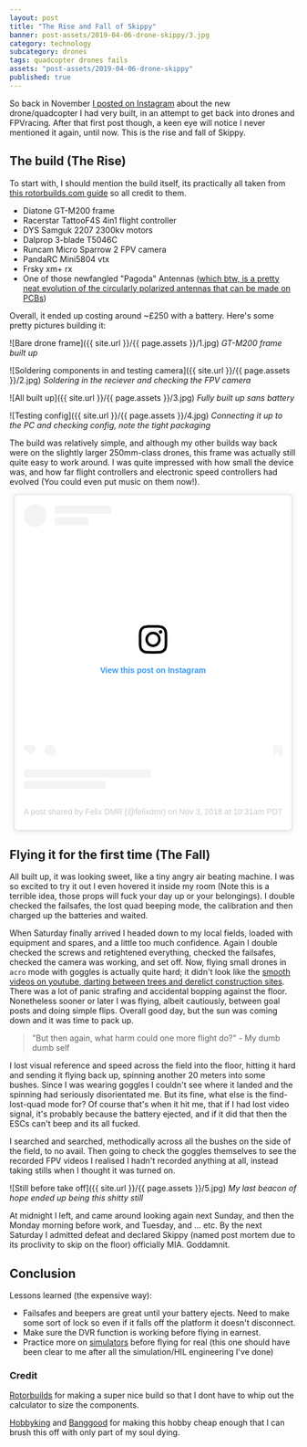 ```yaml
---
layout: post
title: "The Rise and Fall of Skippy"
banner: post-assets/2019-04-06-drone-skippy/3.jpg
category: technology
subcategory: drones
tags: quadcopter drones fails
assets: "post-assets/2019-04-06-drone-skippy"
published: true
---
```


So back in November [I posted on Instagram](https://www.instagram.com/p/BpdWFCClF1m/?utm_source=ig_web_button_share_sheet) about the new drone/quadcopter I had very built, in an attempt to get back into drones and FPVracing. After that first post though, a keen eye will notice I never mentioned it again, until now. This is the rise and fall of Skippy.

## The build (The Rise)

To start with, I should mention the build itself, its practically all taken from [this rotorbuilds.com guide](https://rotorbuilds.com/build/10496) so all credit to them.

 - Diatone GT-M200 frame
 - Racerstar TattooF4S 4in1 flight controller
 - DYS Samguk 2207 2300kv motors
 - Dalprop 3-blade T5046C
 - Runcam Micro Sparrow 2 FPV camera
 - PandaRC Mini5804 vtx
 - Frsky xm+ rx
 - One of those newfangled "Pagoda" Antennas ([which btw, is a pretty neat evolution of the circularly polarized antennas that can be made on PCBs](https://www.maartenbaert.be/quadcopters/antennas/pagoda-antenna/))

Overall, it ended up costing around ~£250 with a battery. Here's some pretty pictures building it:

![Bare drone frame]({{ site.url }}/{{ page.assets }}/1.jpg)
*GT-M200 frame built up*

![Soldering components in and testing camera]({{ site.url }}/{{ page.assets }}/2.jpg)
*Soldering in the reciever and checking the FPV camera*

![All built up]({{ site.url }}/{{ page.assets }}/3.jpg)
*Fully built up sans battery*

![Testing config]({{ site.url }}/{{ page.assets }}/4.jpg)
*Connecting it up to the PC and checking config, note the tight packaging*

The build was relatively simple, and although my other builds way back were on the slightly larger 250mm-class drones, this frame was actually still quite easy to work around. I was quite impressed with how small the device was, and how far flight controllers and electronic speed controllers had evolved (You could even put music on them now!).

<div style="text-align:center"><div style="text-align: left; display: inline-block;">
<blockquote class="instagram-media" data-instgrm-permalink="https://www.instagram.com/p/BpugJSbnl6j/?utm_source=ig_embed&amp;utm_medium=loading" data-instgrm-version="12" style=" background:#FFF; border:0; border-radius:3px; box-shadow:0 0 1px 0 rgba(0,0,0,0.5),0 1px 10px 0 rgba(0,0,0,0.15); margin: 1px; max-width:540px; min-width:326px; padding:0; width:99.375%; width:-webkit-calc(100% - 2px); width:calc(100% - 2px); "><div style="padding:16px;"> <a href="https://www.instagram.com/p/BpugJSbnl6j/?utm_source=ig_embed&amp;utm_medium=loading" style=" background:#FFFFFF; line-height:0; padding:0 0; text-align:center; text-decoration:none; width:100%;" target="_blank"><!--_-->  <div style=" display: flex; flex-direction: row; align-items: center;"> <div style="background-color: #F4F4F4; border-radius: 50%; flex-grow: 0; height: 40px; margin-right: 14px; width: 40px;"></div> <div style="display: flex; flex-direction: column; flex-grow: 1; justify-content: center;"> <div style=" background-color: #F4F4F4; border-radius: 4px; flex-grow: 0; height: 14px; margin-bottom: 6px; width: 100px;"></div> <div style=" background-color: #F4F4F4; border-radius: 4px; flex-grow: 0; height: 14px; width: 60px;"></div></div></div><div style="padding: 19% 0;"></div><div style="display:block; height:50px; margin:0 auto 12px; width:50px;"><svg width="50px" height="50px" viewBox="0 0 60 60" version="1.1" xmlns="https://www.w3.org/2000/svg" xmlns:xlink="https://www.w3.org/1999/xlink"><g stroke="none" stroke-width="1" fill="none" fill-rule="evenodd"><g transform="translate(-511.000000, -20.000000)" fill="#000000"><g><path d="M556.869,30.41 C554.814,30.41 553.148,32.076 553.148,34.131 C553.148,36.186 554.814,37.852 556.869,37.852 C558.924,37.852 560.59,36.186 560.59,34.131 C560.59,32.076 558.924,30.41 556.869,30.41 M541,60.657 C535.114,60.657 530.342,55.887 530.342,50 C530.342,44.114 535.114,39.342 541,39.342 C546.887,39.342 551.658,44.114 551.658,50 C551.658,55.887 546.887,60.657 541,60.657 M541,33.886 C532.1,33.886 524.886,41.1 524.886,50 C524.886,58.899 532.1,66.113 541,66.113 C549.9,66.113 557.115,58.899 557.115,50 C557.115,41.1 549.9,33.886 541,33.886 M565.378,62.101 C565.244,65.022 564.756,66.606 564.346,67.663 C563.803,69.06 563.154,70.057 562.106,71.106 C561.058,72.155 560.06,72.803 558.662,73.347 C557.607,73.757 556.021,74.244 553.102,74.378 C549.944,74.521 548.997,74.552 541,74.552 C533.003,74.552 532.056,74.521 528.898,74.378 C525.979,74.244 524.393,73.757 523.338,73.347 C521.94,72.803 520.942,72.155 519.894,71.106 C518.846,70.057 518.197,69.06 517.654,67.663 C517.244,66.606 516.755,65.022 516.623,62.101 C516.479,58.943 516.448,57.996 516.448,50 C516.448,42.003 516.479,41.056 516.623,37.899 C516.755,34.978 517.244,33.391 517.654,32.338 C518.197,30.938 518.846,29.942 519.894,28.894 C520.942,27.846 521.94,27.196 523.338,26.654 C524.393,26.244 525.979,25.756 528.898,25.623 C532.057,25.479 533.004,25.448 541,25.448 C548.997,25.448 549.943,25.479 553.102,25.623 C556.021,25.756 557.607,26.244 558.662,26.654 C560.06,27.196 561.058,27.846 562.106,28.894 C563.154,29.942 563.803,30.938 564.346,32.338 C564.756,33.391 565.244,34.978 565.378,37.899 C565.522,41.056 565.552,42.003 565.552,50 C565.552,57.996 565.522,58.943 565.378,62.101 M570.82,37.631 C570.674,34.438 570.167,32.258 569.425,30.349 C568.659,28.377 567.633,26.702 565.965,25.035 C564.297,23.368 562.623,22.342 560.652,21.575 C558.743,20.834 556.562,20.326 553.369,20.18 C550.169,20.033 549.148,20 541,20 C532.853,20 531.831,20.033 528.631,20.18 C525.438,20.326 523.257,20.834 521.349,21.575 C519.376,22.342 517.703,23.368 516.035,25.035 C514.368,26.702 513.342,28.377 512.574,30.349 C511.834,32.258 511.326,34.438 511.181,37.631 C511.035,40.831 511,41.851 511,50 C511,58.147 511.035,59.17 511.181,62.369 C511.326,65.562 511.834,67.743 512.574,69.651 C513.342,71.625 514.368,73.296 516.035,74.965 C517.703,76.634 519.376,77.658 521.349,78.425 C523.257,79.167 525.438,79.673 528.631,79.82 C531.831,79.965 532.853,80.001 541,80.001 C549.148,80.001 550.169,79.965 553.369,79.82 C556.562,79.673 558.743,79.167 560.652,78.425 C562.623,77.658 564.297,76.634 565.965,74.965 C567.633,73.296 568.659,71.625 569.425,69.651 C570.167,67.743 570.674,65.562 570.82,62.369 C570.966,59.17 571,58.147 571,50 C571,41.851 570.966,40.831 570.82,37.631"></path></g></g></g></svg></div><div style="padding-top: 8px;"> <div style=" color:#3897f0; font-family:Arial,sans-serif; font-size:14px; font-style:normal; font-weight:550; line-height:18px;"> View this post on Instagram</div></div><div style="padding: 12.5% 0;"></div> <div style="display: flex; flex-direction: row; margin-bottom: 14px; align-items: center;"><div> <div style="background-color: #F4F4F4; border-radius: 50%; height: 12.5px; width: 12.5px; transform: translateX(0px) translateY(7px);"></div> <div style="background-color: #F4F4F4; height: 12.5px; transform: rotate(-45deg) translateX(3px) translateY(1px); width: 12.5px; flex-grow: 0; margin-right: 14px; margin-left: 2px;"></div> <div style="background-color: #F4F4F4; border-radius: 50%; height: 12.5px; width: 12.5px; transform: translateX(9px) translateY(-18px);"></div></div><div style="margin-left: 8px;"> <div style=" background-color: #F4F4F4; border-radius: 50%; flex-grow: 0; height: 20px; width: 20px;"></div> <div style=" width: 0; height: 0; border-top: 2px solid transparent; border-left: 6px solid #f4f4f4; border-bottom: 2px solid transparent; transform: translateX(16px) translateY(-4px) rotate(30deg)"></div></div><div style="margin-left: auto;"> <div style=" width: 0px; border-top: 8px solid #F4F4F4; border-right: 8px solid transparent; transform: translateY(16px);"></div> <div style=" background-color: #F4F4F4; flex-grow: 0; height: 12px; width: 16px; transform: translateY(-4px);"></div> <div style=" width: 0; height: 0; border-top: 8px solid #F4F4F4; border-left: 8px solid transparent; transform: translateY(-4px) translateX(8px);"></div></div></div> <div style="display: flex; flex-direction: column; flex-grow: 1; justify-content: center; margin-bottom: 24px;"> <div style=" background-color: #F4F4F4; border-radius: 4px; flex-grow: 0; height: 14px; margin-bottom: 6px; width: 224px;"></div> <div style=" background-color: #F4F4F4; border-radius: 4px; flex-grow: 0; height: 14px; width: 144px;"></div></div></a><p style=" color:#c9c8cd; font-family:Arial,sans-serif; font-size:14px; line-height:17px; margin-bottom:0; margin-top:8px; overflow:hidden; padding:8px 0 7px; text-align:center; text-overflow:ellipsis; white-space:nowrap;"><a href="https://www.instagram.com/p/BpugJSbnl6j/?utm_source=ig_embed&amp;utm_medium=loading" style=" color:#c9c8cd; font-family:Arial,sans-serif; font-size:14px; font-style:normal; font-weight:normal; line-height:17px; text-decoration:none;" target="_blank"><!--_ -->A post shared by Felix DMR (@felixdmr)</a> on <time style=" font-family:Arial,sans-serif; font-size:14px; line-height:17px;" datetime="2018-11-03T17:31:48+00:00">Nov 3, 2018 at 10:31am PDT</time></p></div></blockquote> <script async src="//www.instagram.com/embed.js"></script>
</div></div>

## Flying it for the first time (The Fall)
All built up, it was looking sweet, like a tiny angry air beating machine. I was so excited to try it out I even hovered it inside my room (Note this is a terrible idea, those props will fuck your day up or your belongings). I double checked the failsafes, the lost quad beeping mode, the calibration and then charged up the batteries and waited.

When Saturday finally arrived I headed down to my local fields, loaded with equipment and spares, and a little too much confidence. Again I double checked the screws and retightened everything, checked the failsafes, checked the camera was working, and set off. Now, flying small drones in `acro` mode with goggles is actually quite hard; it didn't look like the [smooth videos on youtube, darting between trees and derelict construction sites](https://www.youtube.com/watch?v=1MBW8zoZUR4). There was a lot of panic strafing and accidental bopping against the floor. Nonetheless sooner or later I was flying, albeit cautiously, between goal posts and doing simple flips. Overall good day, but the sun was coming down and it was time to pack up.

> "But then again, what harm could one more flight do?" - My dumb dumb self

I lost visual reference and speed across the field into the floor, hitting it hard and sending it flying back up, spinning another 20 meters into some bushes. Since I was wearing goggles I couldn't see where it landed and the spinning had seriously disorientated me. But its fine, what else is the find-lost-quad mode for? Of course that's when it hit me, that if I had lost video signal, it's probably because the battery ejected, and if it did that then the ESCs can't beep and its all fucked.

I searched and searched, methodically across all the bushes on the side of the field, to no avail. Then going to check the goggles themselves to see the recorded FPV videos I realised I hadn't recorded anything at all, instead taking stills when I thought it was turned on.

![Still before take off]({{ site.url }}/{{ page.assets }}/5.jpg)
*My last beacon of hope ended up being this shitty still*

At midnight I left, and came around looking again next Sunday, and then the Monday morning before work, and Tuesday, and ... etc. By the next Saturday I admitted defeat and declared Skippy (named post mortem due to its proclivity to skip on the floor) officially MIA. Goddamnit.

## Conclusion
Lessons learned (the expensive way):
 - Failsafes and beepers are great until your battery ejects. Need to make some sort of lock so even if it falls off the platform it doesn't disconnect.
 - Make sure the DVR function is working before flying in earnest.
 - Practice more on [simulators](http://www.liftoff-game.com/) before flying for real (this one should have been clear to me after all the simulation/HIL engineering I've done)


### Credit
[Rotorbuilds](https://rotorbuilds.com/) for making a super nice build so that I dont have to whip out the calculator to size the components.

[Hobbyking](https://hobbyking.com/) and [Banggood](https://eu.banggood.com/) for making this hobby cheap enough that I can brush this off with only part of my soul dying.
